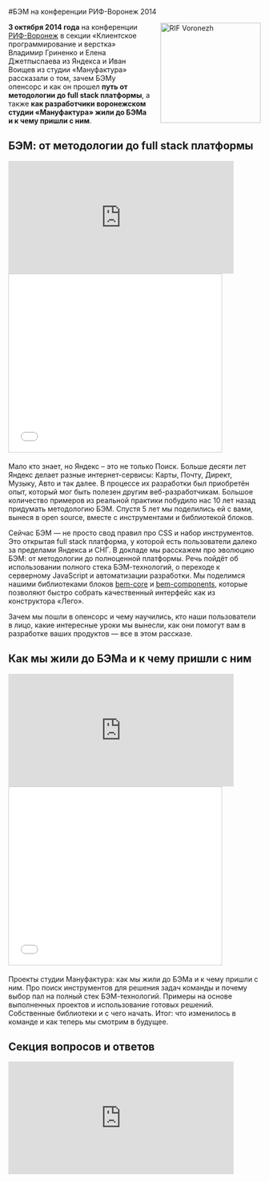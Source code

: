 #БЭМ на конференции РИФ-Воронеж 2014

<img src="http://www.rifvrn.ru/img/rif_logo.png" alt="RIF Voronezh" style="float:right;padding:0 0 20px 20px;width:200px;height:auto;">

**3 октября 2014 года** на конференции [РИФ-Воронеж](http://www.rifvrn.ru/program#) в секции «Клиентское программирование и верстка» Владимир Гриненко и Елена Джетпыспаева из Яндекса и Иван Воищев из студии «Мануфактура» рассказали о том, зачем БЭМу опенсорс и как он прошел **путь от методологии до full stack платформы**, а также **как разработчики воронежском студии «Мануфактура» жили до БЭМа и к чему пришли с ним**.

## БЭМ: от методологии до full stack платформы

<iframe width="450" height="225" src="http://video.yandex.ru/iframe/ya-events/q7a6n84g1r.7020/" frameborder="0" allowfullscreen="1"></iframe>

<iframe src="//www.slideshare.net/slideshow/embed_code/41650709" width="425" height="355" frameborder="0" marginwidth="0" marginheight="0" scrolling="no" style="border:1px solid #CCC; border-width:1px; margin-bottom:5px; max-width: 100%;" allowfullscreen> </iframe>

Мало кто знает, но Яндекс – это не только Поиск. Больше десяти лет Яндекс делает разные интернет-сервисы: Карты, Почту, Директ, Музыку, Авто и так далее. В процессе их разработки был приобретён опыт, который мог быть полезен другим веб-разработчикам. Большое количество примеров из реальной практики побудило нас 10 лет назад придумать методологию БЭМ. Спустя 5 лет мы поделились ей с вами, вынеся в open source, вместе с инструментами и библиотекой блоков.

Сейчас БЭМ — не просто свод правил про CSS и набор инструментов. Это открытая full stack платформа, у которой есть пользователи далеко за пределами Яндекса и СНГ. В докладе мы расскажем про эволюцию БЭМ: от методологии до полноценной платформы. Речь пойдёт об использовании полного стека БЭМ-технологий, о переходе к серверному JavaScript и автоматизации разработки. Мы поделимся нашими библиотеками блоков [bem-core](https://ru.bem.info/libs/bem-core/) и [bem-components](https://ru.bem.info/libs/bem-components/), которые позволяют быстро собрать качественный интерфейс как из конструктора «Лего».

Зачем мы пошли в опенсорс и чему научились, кто наши пользователи в лицо, какие интересные уроки мы вынесли, как они помогут вам в разработке ваших продуктов — все в этом рассказе.

## Как мы жили до БЭМа и к чему пришли с ним

<iframe width="450" height="225" src="http://video.yandex.ru/iframe/ya-events/tjknf667hs.6933/" frameborder="0" allowfullscreen="1"></iframe>

<iframe src="//www.slideshare.net/slideshow/embed_code/41649658" width="425" height="355" frameborder="0" marginwidth="0" marginheight="0" scrolling="no" style="border:1px solid #CCC; border-width:1px; margin-bottom:5px; max-width: 100%;" allowfullscreen> </iframe>

Проекты студии Мануфактура: как мы жили до БЭМа и к чему пришли с ним. Про поиск инструментов для решения задач команды и почему выбор пал на полный стек БЭМ-технологий. Примеры на основе выполненных проектов и использование готовых решений. Собственные библиотеки и с чего начать. Итог: что изменилось в команде и как теперь мы смотрим в будущее.

## Секция вопросов и ответов

<iframe width="450" height="225" src="http://video.yandex.ru/iframe/ya-events/fvdbsnbiq1.6843/" frameborder="0" allowfullscreen="1"></iframe>
